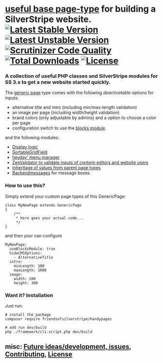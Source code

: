 # [useful base page-type](https://github.com/FriendsOfSilverStripe/handypages "HandyPages for building a SilverStripe websites") for building a SilverStripe website. [![Latest Stable Version](https://poser.pugx.org/FriendsOfSilverStripe/HandyPages/version.svg)](https://github.com/FriendsOfSilverStripe/HandyPages/releases) [![Latest Unstable Version](https://poser.pugx.org/FriendsOfSilverStripe/HandyPages/v/unstable.svg)](https://packagist.org/packages/FriendsOfSilverStripe/HandyPages) [![Scrutinizer Code Quality](https://img.shields.io/scrutinizer/g/FriendsOfSilverStripe/handypages.svg)](https://scrutinizer-ci.com/g/FriendsOfSilverStripe/handypages?branch=master) [![Total Downloads](https://poser.pugx.org/FriendsOfSilverStripe/handypages/downloads.svg)](https://packagist.org/packages/FriendsOfSilverStripe/handypages) [![License](https://poser.pugx.org/FriendsOfSilverStripe/HandyPages/license.svg)](https://github.com/FriendsOfSilverStripe/HandyPages/blob/master/license.md)

### A collection of useful PHP classes and SilverStripe modules for SS 3.x to get a new website started quickly.

The [generic page](https://github.com/FriendsOfSilverStripe/HandyPages/blob/master/code/pagetypes/GenericPage.php "View GenericPage.php") type comes with the following *deactivatable* options for inputs:

* alternative title and intro (including min/max-length validation)
* an image per page (including width/height validation)
* brand colors (only adjustable by admins) and a option to choose a color per page
* configuration switch to use the [blocks module](https://github.com/sheadawson/silverstripe-blocks "SilverStripe blocks by Shea Dawson").

and the following modules:

* [Display logic](https://github.com/unclecheese/silverstripe-display-logic "Display logic for the SilverStripe admin section")
* [SortableGridField](https://github.com/UndefinedOffset/SortableGridField "Sortable GridField")
* [heyday' menu manager](https://github.com/heyday/silverstripe-menumanager "Manage multiple SilverStripe menus on one website")
* [ZenValidator to validate inputs of content-editors and website users](https://github.com/sheadawson/silverstripe-zenvalidator "ZenValidator is used for most validation")
* [Inheritage of values from parent page types](https://github.com/FriendsOfSilverStripe/inheritage-by-sitetree "Allows to inherit a value from parent pages in the SiteTree")
* [Backendmessages](https://github.com/FriendsOfSilverStripe/backendmessages#usage "DRY generation of message boxes in the CMS.") for message boxes.

### How to use this?

Simply extend your custom page types of this GenericPage:

```
class MyNewPage extends GenericPage
{
    /**
     * here goes your actual code...
     */
}
```
and then your can configure

```
MyNewPage:
  useBlocksModule: true
  hideCMSOptions:
    - AlternativeTitle
  intro:
    minLength: 100
    maxLength: 1000
  image:
    width: 200
    height: 300
```

### Want it? Installation

Just run:

```
# install the package
composer require friendsofsilverstripe/handypages

# add run dev/build
php ./framework/cli-script.php dev/build
```

## misc: [Future ideas/development, issues](https://github.com/FriendsOfSilverStripe/handypages/issues), [Contributing](https://github.com/FriendsOfSilverStripe/handypages/blob/master/CONTRIBUTING.md), [License](https://github.com/FriendsOfSilverStripe/handypages/blob/master/license.md)
